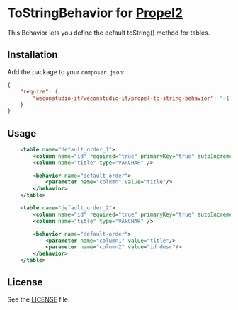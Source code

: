 ToStringBehavior for [Propel2](https://github.com/propelorm/Propel2)
==================================

This Behavior lets you define the default toString() method for tables.

Installation
------------

Add the package to your `composer.json`:

```json
{
    "require": {
        "weconstudio-it/weconstudio-it/propel-to-string-behavior": "~1.0@dev"
    }
}
```

Usage
-----

```xml
    <table name="default_order_1">
        <column name="id" required="true" primaryKey="true" autoIncrement="true" type="INTEGER" />
        <column name="title" type="VARCHAR" />

        <behavior name="default-order">
            <parameter name="column" value="title"/>
        </behavior>
    </table>

    <table name="default_order_2">
        <column name="id" required="true" primaryKey="true" autoIncrement="true" type="INTEGER" />
        <column name="title" type="VARCHAR" />

        <behavior name="default-order">
            <parameter name="column1" value="title"/>
            <parameter name="column2" value="id desc"/>
        </behavior>
    </table>
```

License
-------

See the [LICENSE](LICENSE) file.
